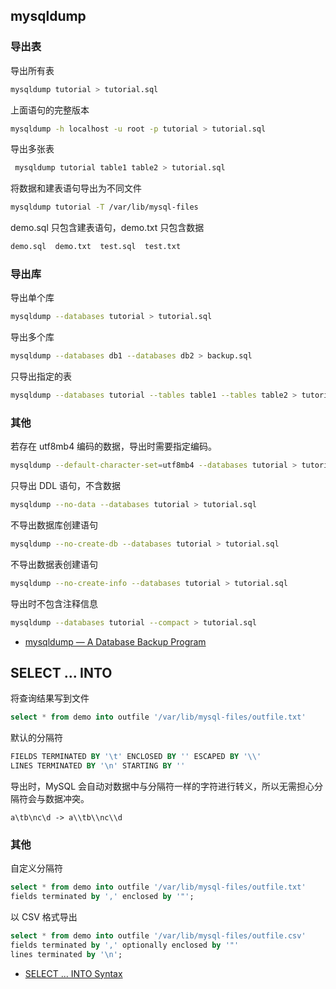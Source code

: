 ## mysqldump

### 导出表

导出所有表

```sh
mysqldump tutorial > tutorial.sql
```

上面语句的完整版本

```sh
mysqldump -h localhost -u root -p tutorial > tutorial.sql
```

导出多张表

```sh
 mysqldump tutorial table1 table2 > tutorial.sql
```

将数据和建表语句导出为不同文件

```sh
mysqldump tutorial -T /var/lib/mysql-files
```

demo.sql 只包含建表语句，demo.txt 只包含数据

```sh
demo.sql  demo.txt  test.sql  test.txt
```

### 导出库

导出单个库

```sh
mysqldump --databases tutorial > tutorial.sql
```

导出多个库

```sh
mysqldump --databases db1 --databases db2 > backup.sql
```

只导出指定的表

```sh
mysqldump --databases tutorial --tables table1 --tables table2 > tutorial.sql
```

### 其他

若存在 utf8mb4 编码的数据，导出时需要指定编码。

```sh
mysqldump --default-character-set=utf8mb4 --databases tutorial > tutorial.sql
```

只导出 DDL 语句，不含数据

```sh
mysqldump --no-data --databases tutorial > tutorial.sql
```

不导出数据库创建语句

```sh
mysqldump --no-create-db --databases tutorial > tutorial.sql
```

不导出数据表创建语句

```sh
mysqldump --no-create-info --databases tutorial > tutorial.sql
```

导出时不包含注释信息

```sh
mysqldump --databases tutorial --compact > tutorial.sql
```

- [mysqldump — A Database Backup Program](https://dev.mysql.com/doc/refman/5.7/en/mysqldump.html)

## SELECT ... INTO

将查询结果写到文件

```sql
select * from demo into outfile '/var/lib/mysql-files/outfile.txt'
```

默认的分隔符

```sql
FIELDS TERMINATED BY '\t' ENCLOSED BY '' ESCAPED BY '\\'
LINES TERMINATED BY '\n' STARTING BY ''
```

导出时，MySQL 会自动对数据中与分隔符一样的字符进行转义，所以无需担心分隔符会与数据冲突。

```text
a\tb\nc\d -> a\\tb\\nc\\d
```

### 其他

自定义分隔符

```sql
select * from demo into outfile '/var/lib/mysql-files/outfile.txt' 
fields terminated by ',' enclosed by '"';
```

以 CSV 格式导出

```sql
select * from demo into outfile '/var/lib/mysql-files/outfile.csv' 
fields terminated by ',' optionally enclosed by '"' 
lines terminated by '\n';
```

- [SELECT ... INTO Syntax](https://dev.mysql.com/doc/refman/5.7/en/select-into.html)

